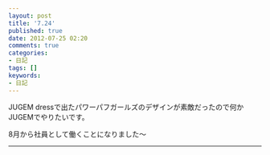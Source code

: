 ```yaml
---
layout: post
title: '7.24'
published: true
date: 2012-07-25 02:20
comments: true
categories:
- 日記
tags: []
keywords:
- 日記
---
```

JUGEM dressで出たパワーパフガールズのデザインが素敵だったので何かJUGEMでやりたいです。

8月から社員として働くことになりました〜

---

